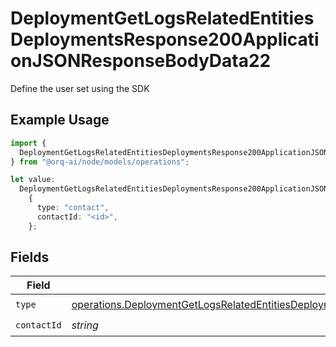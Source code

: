 # DeploymentGetLogsRelatedEntitiesDeploymentsResponse200ApplicationJSONResponseBodyData22

Define the user set using the SDK

## Example Usage

```typescript
import {
  DeploymentGetLogsRelatedEntitiesDeploymentsResponse200ApplicationJSONResponseBodyData22,
} from "@orq-ai/node/models/operations";

let value:
  DeploymentGetLogsRelatedEntitiesDeploymentsResponse200ApplicationJSONResponseBodyData22 =
    {
      type: "contact",
      contactId: "<id>",
    };
```

## Fields

| Field                                                                                                                                                                                                                                    | Type                                                                                                                                                                                                                                     | Required                                                                                                                                                                                                                                 | Description                                                                                                                                                                                                                              |
| ---------------------------------------------------------------------------------------------------------------------------------------------------------------------------------------------------------------------------------------- | ---------------------------------------------------------------------------------------------------------------------------------------------------------------------------------------------------------------------------------------- | ---------------------------------------------------------------------------------------------------------------------------------------------------------------------------------------------------------------------------------------- | ---------------------------------------------------------------------------------------------------------------------------------------------------------------------------------------------------------------------------------------- |
| `type`                                                                                                                                                                                                                                   | [operations.DeploymentGetLogsRelatedEntitiesDeploymentsResponse200ApplicationJSONResponseBodyData2EvalsType](../../models/operations/deploymentgetlogsrelatedentitiesdeploymentsresponse200applicationjsonresponsebodydata2evalstype.md) | :heavy_check_mark:                                                                                                                                                                                                                       | N/A                                                                                                                                                                                                                                      |
| `contactId`                                                                                                                                                                                                                              | *string*                                                                                                                                                                                                                                 | :heavy_check_mark:                                                                                                                                                                                                                       | N/A                                                                                                                                                                                                                                      |